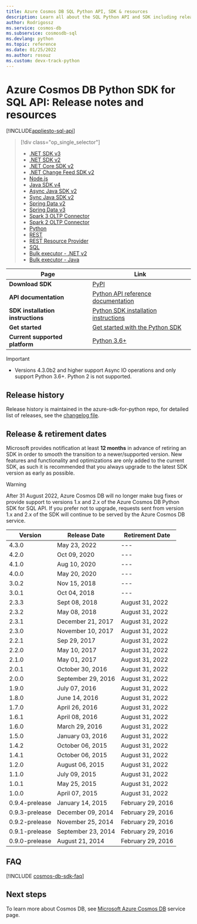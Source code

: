 ```yaml
---
title: Azure Cosmos DB SQL Python API, SDK & resources
description: Learn all about the SQL Python API and SDK including release dates, retirement dates, and changes made between each version of the Azure Cosmos DB Python SDK.
author: Rodrigossz
ms.service: cosmos-db
ms.subservice: cosmosdb-sql
ms.devlang: python
ms.topic: reference
ms.date: 01/25/2022
ms.author: rosouz
ms.custom: devx-track-python
---
```

# Azure Cosmos DB Python SDK for SQL API: Release notes and resources
[!INCLUDE[appliesto-sql-api](../includes/appliesto-sql-api.md)]

> [!div class="op_single_selector"]
> * [.NET SDK v3](sql-api-sdk-dotnet-standard.md)
> * [.NET SDK v2](sql-api-sdk-dotnet.md)
> * [.NET Core SDK v2](sql-api-sdk-dotnet-core.md)
> * [.NET Change Feed SDK v2](sql-api-sdk-dotnet-changefeed.md)
> * [Node.js](sql-api-sdk-node.md)
> * [Java SDK v4](sql-api-sdk-java-v4.md)
> * [Async Java SDK v2](sql-api-sdk-async-java.md)
> * [Sync Java SDK v2](sql-api-sdk-java.md)
> * [Spring Data v2](sql-api-sdk-java-spring-v2.md)
> * [Spring Data v3](sql-api-sdk-java-spring-v3.md)
> * [Spark 3 OLTP Connector](sql-api-sdk-java-spark-v3.md)
> * [Spark 2 OLTP Connector](sql-api-sdk-java-spark.md)
> * [Python](sql-api-sdk-python.md)
> * [REST](/rest/api/cosmos-db/)
> * [REST Resource Provider](/rest/api/cosmos-db-resource-provider/)
> * [SQL](sql-query-getting-started.md)
> * [Bulk executor - .NET  v2](sql-api-sdk-bulk-executor-dot-net.md)
> * [Bulk executor - Java](sql-api-sdk-bulk-executor-java.md)

| Page| Link |
|---|---|
|**Download SDK**|[PyPI](https://pypi.org/project/azure-cosmos)|
|**API documentation**|[Python API reference documentation](/python/api/azure-cosmos/azure.cosmos?preserve-view=true&view=azure-python)|
|**SDK installation instructions**|[Python SDK installation instructions](https://github.com/Azure/azure-sdk-for-python/tree/master/sdk/cosmos/azure-cosmos)|
|**Get started**|[Get started with the Python SDK](create-sql-api-python.md)|
|**Current supported platform**|[Python 3.6+](https://www.python.org/downloads/)|

> [!IMPORTANT]
> * Versions 4.3.0b2 and higher support Async IO operations and only support Python 3.6+. Python 2 is not supported.

## Release history
Release history is maintained in the azure-sdk-for-python repo, for detailed list of releases, see the [changelog file](https://github.com/Azure/azure-sdk-for-python/blob/main/sdk/cosmos/azure-cosmos/CHANGELOG.md).

## Release & retirement dates

Microsoft provides notification at least **12 months** in advance of retiring an SDK in order to smooth the transition to a newer/supported version. New features and functionality and optimizations are only added to the current SDK, as such it is recommended that you always upgrade to the latest SDK version as early as possible.

> [!WARNING]
> After 31 August 2022, Azure Cosmos DB will no longer make bug fixes or provide support to versions 1.x and 2.x of the Azure Cosmos DB Python SDK for SQL API. If you prefer not to upgrade, requests sent from version 1.x and 2.x of the SDK will continue to be served by the Azure Cosmos DB service.

| Version | Release Date | Retirement Date |
| --- | --- | --- |
| 4.3.0 |May 23, 2022 |--- |
| 4.2.0 |Oct 09, 2020 |--- |
| 4.1.0 |Aug 10, 2020 |--- |
| 4.0.0 |May 20, 2020 |--- |
| 3.0.2 |Nov 15, 2018 |--- |
| 3.0.1 |Oct 04, 2018 |--- |
| 2.3.3 |Sept 08, 2018 |August 31, 2022 |
| 2.3.2 |May 08, 2018 |August 31, 2022 |
| 2.3.1 |December 21, 2017 |August 31, 2022 |
| 2.3.0 |November 10, 2017 |August 31, 2022 |
| 2.2.1 |Sep 29, 2017 |August 31, 2022 |
| 2.2.0 |May 10, 2017 |August 31, 2022 |
| 2.1.0 |May 01, 2017 |August 31, 2022 |
| 2.0.1 |October 30, 2016 |August 31, 2022 |
| 2.0.0 |September 29, 2016 |August 31, 2022 |
| 1.9.0 |July 07, 2016 |August 31, 2022 |
| 1.8.0 |June 14, 2016 |August 31, 2022 |
| 1.7.0 |April 26, 2016 |August 31, 2022 |
| 1.6.1 |April 08, 2016 |August 31, 2022 |
| 1.6.0 |March 29, 2016 |August 31, 2022 |
| 1.5.0 |January 03, 2016 |August 31, 2022 |
| 1.4.2 |October 06, 2015 |August 31, 2022 |
| 1.4.1 |October 06, 2015 |August 31, 2022 |
| 1.2.0 |August 06, 2015 |August 31, 2022 |
| 1.1.0 |July 09, 2015 |August 31, 2022 |
| 1.0.1 |May 25, 2015 |August 31, 2022 |
| 1.0.0 |April 07, 2015 |August 31, 2022 |
| 0.9.4-prelease |January 14, 2015 |February 29, 2016 |
| 0.9.3-prelease |December 09, 2014 |February 29, 2016 |
| 0.9.2-prelease |November 25, 2014 |February 29, 2016 |
| 0.9.1-prelease |September 23, 2014 |February 29, 2016 |
| 0.9.0-prelease |August 21, 2014 |February 29, 2016 |

## FAQ

[!INCLUDE [cosmos-db-sdk-faq](../includes/cosmos-db-sdk-faq.md)]

## Next steps

To learn more about Cosmos DB, see [Microsoft Azure Cosmos DB](https://azure.microsoft.com/services/cosmos-db/) service page.
